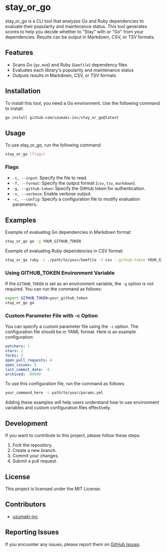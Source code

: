 # stay_or_go

stay_or_go is a CLI tool that analyzes Go and Ruby dependencies to evaluate their popularity and maintenance status. This tool generates scores to help you decide whether to "Stay" with or "Go" from your dependencies. Results can be output in Markdown, CSV, or TSV formats.

## Features

- Scans Go (`go.mod`) and Ruby (`Gemfile`) dependency files
- Evaluates each library's popularity and maintenance status
- Outputs results in Markdown, CSV, or TSV formats

## Installation

To install this tool, you need a Go environment. Use the following command to install:

```bash
go install github.com/uzumaki-inc/stay_or_go@latest
```

## Usage

To use stay_or_go, run the following command:

```bash
stay_or_go [flags]
```


### Flags

- `-i, --input`: Specify the file to read.
- `-f, --format`: Specify the output format (`csv`, `tsv`, `markdown`).
- `-g, --github-token`: Specify the GitHub token for authentication.
- `-v, --verbose`: Enable verbose output.
- `-c, --config`: Specify a configuration file to modify evaluation parameters.

## Examples

Example of evaluating Go dependencies in Markdown format:

```bash
stay_or_go go -g YOUR_GITHUB_TOKEN
```

Example of evaluating Ruby dependencies in CSV format:

```bash
stay_or_go ruby -i ./path/to/your/Gemfile -f csv --github-token YOUR_GITHUB_TOKEN
```

### Using GITHUB_TOKEN Environment Variable

If the `GITHUB_TOKEN` is set as an environment variable, the `-g` option is not required. You can run the command as follows:

```bash
export GITHUB_TOKEN=your_github_token
stay_or_go go
```

### Custom Parameter File with -c Option

You can specify a custom parameter file using the `-c` option. The configuration file should be in YAML format. Here is an example configuration:

```yaml
watchers: 1
stars: 2
forks: 3
open_pull_requests: 4
open_issues: 5
last_commit_date: -6
archived: -99999
```

To use this configuration file, run the command as follows:

```bash
your_command_here -c path/to/your/params.yml
```
Adding these examples will help users understand how to use environment variables and custom configuration files effectively.



## Development

If you want to contribute to this project, please follow these steps:

1. Fork the repository.
2. Create a new branch.
3. Commit your changes.
4. Submit a pull request.

## License

This project is licensed under the MIT License.

## Contributors

- [uzumaki-inc](https://github.com/uzumaki-inc)

## Reporting Issues

If you encounter any issues, please report them on [GitHub Issues](https://github.com/uzumaki-inc/stay_or_go/issues).
